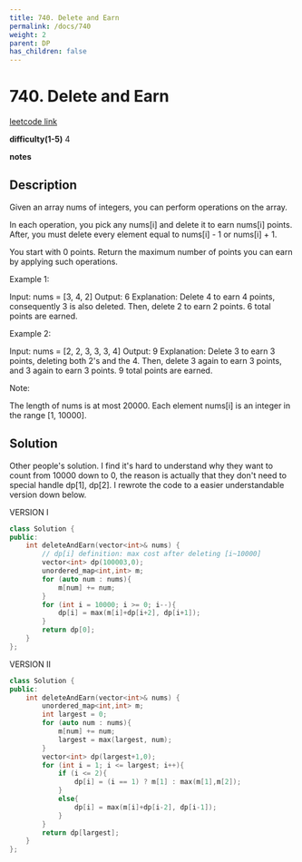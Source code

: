 ```yaml
---
title: 740. Delete and Earn
permalink: /docs/740
weight: 2
parent: DP
has_children: false
---
```

# 740. Delete and Earn
[leetcode link](https://leetcode.com/problems/delete-and-earn/)

**difficulty(1-5)** 
4

**notes**   


## Description
Given an array nums of integers, you can perform operations on the array.

In each operation, you pick any nums[i] and delete it to earn nums[i] points. After, you must delete every element equal to nums[i] - 1 or nums[i] + 1.

You start with 0 points. Return the maximum number of points you can earn by applying such operations.

Example 1:

Input: nums = [3, 4, 2]
Output: 6
Explanation: 
Delete 4 to earn 4 points, consequently 3 is also deleted.
Then, delete 2 to earn 2 points. 6 total points are earned.
 

Example 2:

Input: nums = [2, 2, 3, 3, 3, 4]
Output: 9
Explanation: 
Delete 3 to earn 3 points, deleting both 2's and the 4.
Then, delete 3 again to earn 3 points, and 3 again to earn 3 points.
9 total points are earned.
 

Note:

The length of nums is at most 20000.
Each element nums[i] is an integer in the range [1, 10000].
 

## Solution
Other people's solution. I find it's hard to understand why they want to count from 10000 down to 0, the reason is actually that they don't need to special handle dp[1], dp[2]. 
I rewrote the code to a easier understandable version down below. 

VERSION I 

```c++
class Solution {
public:
    int deleteAndEarn(vector<int>& nums) {
        // dp[i] definition: max cost after deleting [i~10000]
        vector<int> dp(100003,0);
        unordered_map<int,int> m; 
        for (auto num : nums){
            m[num] += num;
        }
        for (int i = 10000; i >= 0; i--){
            dp[i] = max(m[i]+dp[i+2], dp[i+1]);
        }
        return dp[0];
    }
};
```

VERSION II
```c++
class Solution {
public:
    int deleteAndEarn(vector<int>& nums) {
        unordered_map<int,int> m;
        int largest = 0;
        for (auto num : nums){
            m[num] += num;
            largest = max(largest, num);
        }
        vector<int> dp(largest+1,0);
        for (int i = 1; i <= largest; i++){
            if (i <= 2){
                dp[i] = (i == 1) ? m[1] : max(m[1],m[2]);
            }
            else{
                dp[i] = max(m[i]+dp[i-2], dp[i-1]);
            }
        }
        return dp[largest];
    }
};
```
<!-- 
Default label
{: .label }

Blue label
{: .label .label-blue }

Stable
{: .label .label-green }

New release
{: .label .label-purple }

Coming soon
{: .label .label-yellow }

Deprecated
{: .label .label-red } -->
